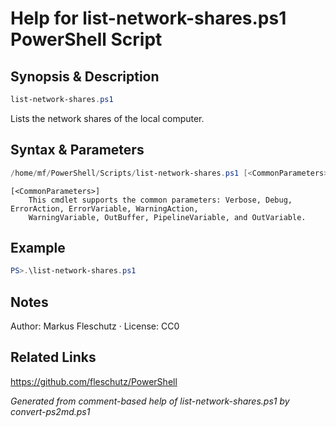 # Help for list-network-shares.ps1 PowerShell Script

## Synopsis & Description
```powershell
list-network-shares.ps1
```

Lists the network shares of the local computer.

## Syntax & Parameters
```powershell
/home/mf/PowerShell/Scripts/list-network-shares.ps1 [<CommonParameters>]
```

```
[<CommonParameters>]
    This cmdlet supports the common parameters: Verbose, Debug, ErrorAction, ErrorVariable, WarningAction, 
    WarningVariable, OutBuffer, PipelineVariable, and OutVariable.
```

## Example
```powershell
PS>.\list-network-shares.ps1
```


## Notes
Author: Markus Fleschutz · License: CC0

## Related Links
https://github.com/fleschutz/PowerShell

*Generated from comment-based help of list-network-shares.ps1 by convert-ps2md.ps1*
